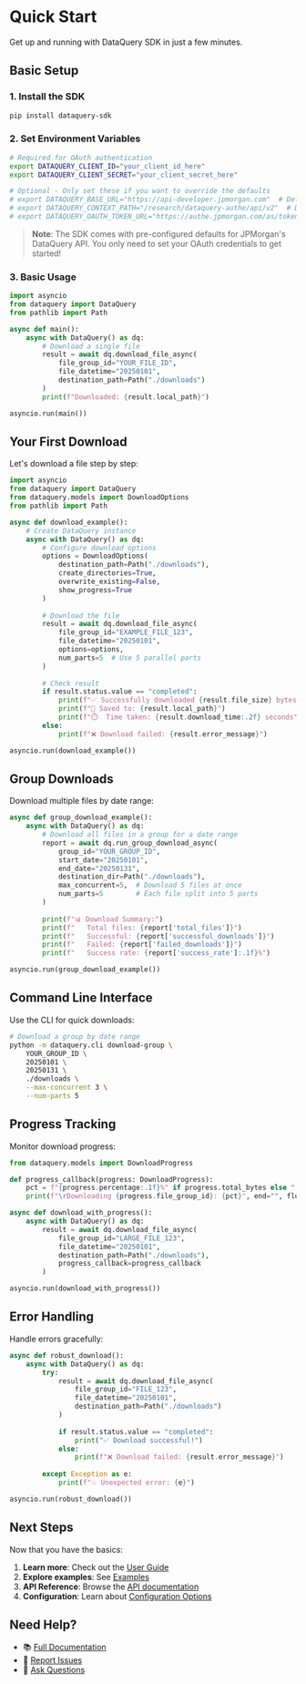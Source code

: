# Quick Start

Get up and running with DataQuery SDK in just a few minutes.

## Basic Setup

### 1. Install the SDK

```bash
pip install dataquery-sdk
```

### 2. Set Environment Variables

```bash
# Required for OAuth authentication
export DATAQUERY_CLIENT_ID="your_client_id_here"
export DATAQUERY_CLIENT_SECRET="your_client_secret_here"

# Optional - Only set these if you want to override the defaults
# export DATAQUERY_BASE_URL="https://api-developer.jpmorgan.com"  # Default
# export DATAQUERY_CONTEXT_PATH="/research/dataquery-authe/api/v2"  # Default
# export DATAQUERY_OAUTH_TOKEN_URL="https://authe.jpmorgan.com/as/token.oauth2"  # Default
```

> **Note**: The SDK comes with pre-configured defaults for JPMorgan's DataQuery API. You only need to set your OAuth credentials to get started!

### 3. Basic Usage

```python
import asyncio
from dataquery import DataQuery
from pathlib import Path

async def main():
    async with DataQuery() as dq:
        # Download a single file
        result = await dq.download_file_async(
            file_group_id="YOUR_FILE_ID",
            file_datetime="20250101",
            destination_path=Path("./downloads")
        )
        print(f"Downloaded: {result.local_path}")

asyncio.run(main())
```

## Your First Download

Let's download a file step by step:

```python
import asyncio
from dataquery import DataQuery
from dataquery.models import DownloadOptions
from pathlib import Path

async def download_example():
    # Create DataQuery instance
    async with DataQuery() as dq:
        # Configure download options
        options = DownloadOptions(
            destination_path=Path("./downloads"),
            create_directories=True,
            overwrite_existing=False,
            show_progress=True
        )
        
        # Download the file
        result = await dq.download_file_async(
            file_group_id="EXAMPLE_FILE_123",
            file_datetime="20250101",
            options=options,
            num_parts=5  # Use 5 parallel parts
        )
        
        # Check result
        if result.status.value == "completed":
            print(f"✅ Successfully downloaded {result.file_size} bytes")
            print(f"📁 Saved to: {result.local_path}")
            print(f"⏱️  Time taken: {result.download_time:.2f} seconds")
        else:
            print(f"❌ Download failed: {result.error_message}")

asyncio.run(download_example())
```

## Group Downloads

Download multiple files by date range:

```python
async def group_download_example():
    async with DataQuery() as dq:
        # Download all files in a group for a date range
        report = await dq.run_group_download_async(
            group_id="YOUR_GROUP_ID",
            start_date="20250101",
            end_date="20250131",
            destination_dir=Path("./downloads"),
            max_concurrent=5,  # Download 5 files at once
            num_parts=5        # Each file split into 5 parts
        )
        
        print(f"📊 Download Summary:")
        print(f"   Total files: {report['total_files']}")
        print(f"   Successful: {report['successful_downloads']}")
        print(f"   Failed: {report['failed_downloads']}")
        print(f"   Success rate: {report['success_rate']:.1f}%")

asyncio.run(group_download_example())
```

## Command Line Interface

Use the CLI for quick downloads:

```bash
# Download a group by date range
python -m dataquery.cli download-group \
    YOUR_GROUP_ID \
    20250101 \
    20250131 \
    ./downloads \
    --max-concurrent 3 \
    --num-parts 5
```

## Progress Tracking

Monitor download progress:

```python
from dataquery.models import DownloadProgress

def progress_callback(progress: DownloadProgress):
    pct = f"{progress.percentage:.1f}%" if progress.total_bytes else "..."
    print(f"\rDownloading {progress.file_group_id}: {pct}", end="", flush=True)

async def download_with_progress():
    async with DataQuery() as dq:
        result = await dq.download_file_async(
            file_group_id="LARGE_FILE_123",
            file_datetime="20250101",
            destination_path=Path("./downloads"),
            progress_callback=progress_callback
        )

asyncio.run(download_with_progress())
```

## Error Handling

Handle errors gracefully:

```python
async def robust_download():
    async with DataQuery() as dq:
        try:
            result = await dq.download_file_async(
                file_group_id="FILE_123",
                file_datetime="20250101",
                destination_path=Path("./downloads")
            )
            
            if result.status.value == "completed":
                print("✅ Download successful!")
            else:
                print(f"❌ Download failed: {result.error_message}")
                
        except Exception as e:
            print(f"💥 Unexpected error: {e}")

asyncio.run(robust_download())
```

## Next Steps

Now that you have the basics:

1. **Learn more**: Check out the [User Guide](../user-guide/basic-usage.md)
2. **Explore examples**: See [Examples](../examples/basic.md)
3. **API Reference**: Browse the [API documentation](../api/dataquery.md)
4. **Configuration**: Learn about [Configuration Options](configuration.md)

## Need Help?

- 📚 [Full Documentation](../index.md)
- 🐛 [Report Issues](https://github.com/dataquery/dataquery-sdk/issues)
- 💬 [Ask Questions](https://github.com/dataquery/dataquery-sdk/discussions)
